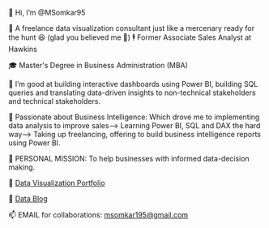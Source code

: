 👋 Hi, I’m @MSomkar95 

💼 A freelance data visualization consultant just like a mercenary ready for the hunt 😆 (glad you believed me 👏)
🕴️ Former Associate Sales Analyst at Hawkins

🎓 Master's Degree in Business Administration (MBA)

👀 I’m good at building interactive dashboards using Power BI, building SQL queries and translating data-driven insights to non-technical stakeholders and technical stakeholders.

🚀 Passionate about Business Intelligence: Which drove me to implementing data analysis to improve sales--> Learning Power BI, SQL and DAX the hard way--> Taking up freelancing, offering to build      business intelligence reports using Power BI.    

💬 PERSONAL MISSION: To help businesses with informed data-decision making.

👀 [Data Visualization Portfolio](https://my.novypro.com/ms-omkar)

👀 [Data Blog](https://medium.com/@msomkar195)

📫 EMAIL for collaborations: msomkar195@gmail.com 
<!---
MSomkar95/MSomkar95 is a ✨ special ✨ repository because its `README.md` (this file) appears on your GitHub profile.
You can click the Preview link to take a look at your changes.
--->

